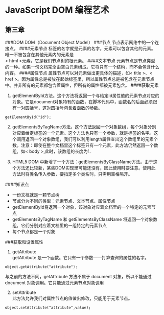 # JavaScript DOM 编程艺术
## 第三章
###DOM
DOM（Document Object Model）
###节点
节点表示网络中的一个连接点。
####元素节点
标签的名字就是元素的名字，元素可以包含其他的元素。唯一不被包含在其他元素内的元素是<br>< html >元素，它是我们节点树的根元素。
####文本节点
元素节点是节点类型的一种。如果一份文档完全由空白元素组成，它将只有一个结构，而不会包含什么内容。
####属性节点
属性节点可以对元素做出更具体的描述，如< title >、< href >。因为属性总是被放在起始标签里，所以属性节点总是被包含在元素节点中。并非所有的元素都包含着属性，但所有的属性都被元素包含。
####获取元素
1. getElementById方法。这个方法将返回一个与给定id属性值的元素节点对应的对象。它是document对象特有的函数，在脚本代码中，函数名的后面必须跟有一对圆括号，这对圆括号包含着函数的参数。
```
getElementById("id");
```
2. getElementsByTagName方法。这个方法返回一个对象数组，每个对象分别对应着给定标签的一个元素。这个方法也只有一个参数，就是标签的名字。这个调用返回一个对象数组，我们可以利用length属性查出这个数组里的元素个数。注意：即使在整个文档里这个标签只有一个元素，此方法仍然返回一个数组，如< body >,此时，该数组的长度为1.

3. HTML5 DOM 中新增了一个方法：getElementsByClassName方法。由于这个方法还比较新，某些DOM实现里可能还没有，因此使用时要注意。使用此方法时将类名传入参数，要指定多个类名时，只需用空格隔开。

####知识点
- 一份文档就是一颗节点树
- 节点分为不同的类型：元素节点、文本节点、属性节点
- getElementById将返回一个对象，该对象对应着文档里的一个特定的元素节点
- getElementsByTagName 和 getElementsByClassName 将返回一个对象数组，它们分别对应着文档里的一组特定的元素节点
- 每个节点都是一个对象

###获取和设置属性
1. getAttribute<br>
getAttribute 是一个函数。它只有一个参数——打算查询的属性的名字。
```
object.getAttribute("attribute");
```
与之前的方法不同，getAttribute 方法不属于 document 对象，所以不能通过 document 对象调用。它只能通过元素节点对象调用

2. setAttribute<br>
此方法允许我们对属性节点的值做出修改，只能用于元素节点。
```
object.setAttribute("attribute",value);
```

